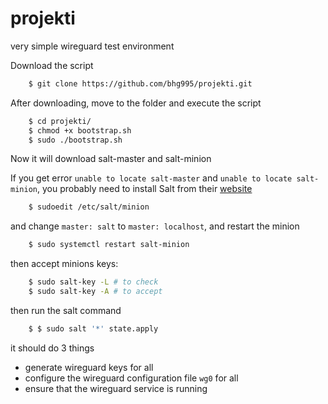 # projekti

very simple wireguard test environment

Download the script
```bash
	$ git clone https://github.com/bhg995/projekti.git
```
After downloading, move to the folder and execute the script
```bash
	$ cd projekti/
	$ chmod +x bootstrap.sh 
	$ sudo ./bootstrap.sh 
```
Now it will download salt-master and salt-minion

If you get error `unable to locate salt-master` and `unable to locate salt-minion`, you probably need to install Salt from their [website](https://docs.saltproject.io/salt/install-guide/en/latest/)
```bash
	$ sudoedit /etc/salt/minion
```
and change `master: salt` to `master: localhost`, and restart the minion
```bash
	$ sudo systemctl restart salt-minion
```
then accept minions keys:
```bash
	$ sudo salt-key -L # to check
	$ sudo salt-key -A # to accept
```
then run the salt command
```bash
	$ $ sudo salt '*' state.apply
```
it should do 3 things

- generate wireguard keys for all 
- configure the wireguard configuration file `wg0` for all
- ensure that the wireguard service is running
